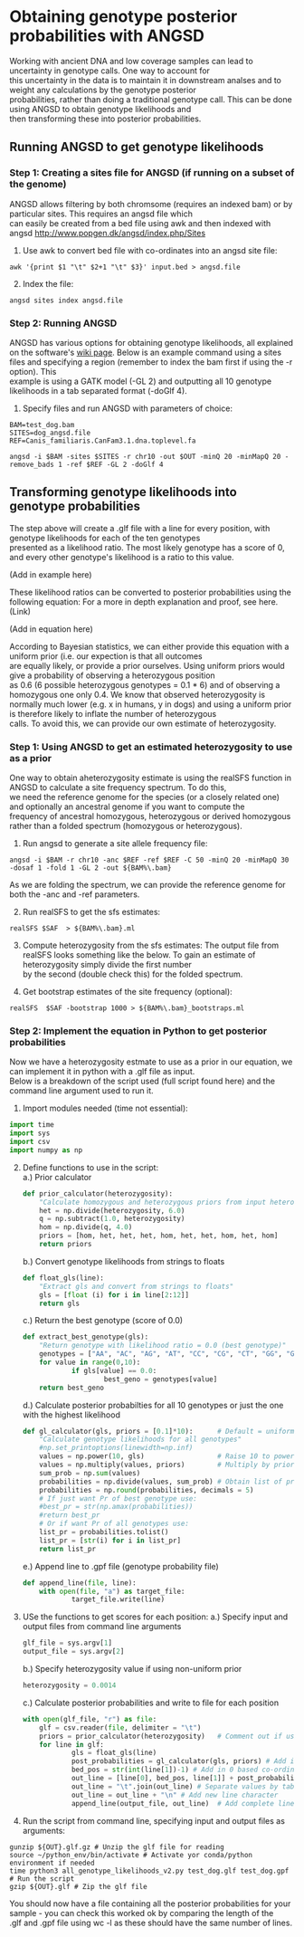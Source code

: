 # Obtaining genotype posterior probabilities with ANGSD

Working with ancient DNA and low coverage samples can lead to uncertainty in genotype calls. One way to account for  
this uncertainty in the data is to maintain it in downstream analses and to weight any calculations by the genotype posterior  
probabilities, rather than doing a traditional genotype call. This can be done using ANGSD to obtain genotype likelihoods and  
then transforming these into posterior probabilities.

## Running ANGSD to get genotype likelihoods

### Step 1: Creating a sites file for ANGSD (if running on a subset of the genome)

ANGSD allows filtering by both chromsome (requires an indexed bam) or by particular sites. This requires an angsd file which  
can easily be created from a bed file using awk and then indexed with angsd http://www.popgen.dk/angsd/index.php/Sites 

1. Use awk to convert bed file with co-ordinates into an angsd site file:
```linux
awk '{print $1 "\t" $2+1 "\t" $3}' input.bed > angsd.file
```
2. Index the file:
```linux
angsd sites index angsd.file
```

### Step 2: Running ANGSD

ANGSD has various options for obtaining genotype likelihoods, all explained on the software's [wiki page](http://www.popgen.dk/angsd/index.php/Genotype_Likelihoods). Below is 
an example command using a sites files and specifying a region (remember to index the bam first if using the -r option). This  
example is using a GATK model (-GL 2) and outputting all 10 genotype likelihoods in a tab separated format (-doGlf 4).

1. Specify files and run ANGSD with parameters of choice:
```linux
BAM=test_dog.bam
SITES=dog_angsd.file
REF=Canis_familiaris.CanFam3.1.dna.toplevel.fa 

angsd -i $BAM -sites $SITES -r chr10 -out $OUT -minQ 20 -minMapQ 20 -remove_bads 1 -ref $REF -GL 2 -doGlf 4
```

## Transforming genotype likelihoods into genotype probabilities

The step above will create a .glf file with a line for every position, with genotype likelihoods for each of the ten genotypes  
presented as a likelihood ratio. The most likely genotype has a score of 0, and every other genotype's likelihood is a ratio
to this value. 

(Add in example here)

These likelihood ratios can be converted to posterior probabilities using the following equation: 
For a more in depth explanation and proof, see here. (Link)

(Add in equation here)

According to Bayesian statistics, we can either provide this equation with a uniform prior (i.e. our expection is that all outcomes  
are equally likely, or provide a prior ourselves. Using uniform priors would give a probability of observing a heterozygous position  
as 0.6 (6 possible heterozygous genotypes = 0.1 * 6) and of observing a homozygous one only 0.4. We know that observed heterozygosity 
is normally much lower (e.g. x in humans, y in dogs) and using a uniform prior is therefore likely to inflate the number of heterozygous  
calls. To avoid this, we can provide our own estimate of heterozygosity. 

### Step 1: Using ANGSD to get an estimated heterozygosity to use as a prior

One way to obtain aheterozygosity estimate is using the realSFS function in ANGSD to calculate a site frequency spectrum. To do this,  
we need the reference genome for the species (or a closely related one) and optionally an ancestral genome if you want to compute the  
frequency of ancestral homozygous, heterozygous or derived homozygous rather than a folded spectrum (homozygous or heterozygous). 

1. Run angsd to generate a site allele frequency file:
```linux
angsd -i $BAM -r chr10 -anc $REF -ref $REF -C 50 -minQ 20 -minMapQ 30 -dosaf 1 -fold 1 -GL 2 -out ${BAM%\.bam}
```  
   As we are folding the spectrum, we can provide the reference genome for both the -anc and -ref parameters.  

2. Run realSFS to get the sfs estimates:
```linux
realSFS $SAF  > ${BAM%\.bam}.ml
```
3. Compute heterozygosity from the sfs estimates:
The output file from realSFS looks something like the below. To gain an estimate of heterozygosity simply divide the first number  
by the second (double check this) for the folded spectrum.

4. Get bootstrap estimates of the site frequency (optional):
```linux
realSFS  $SAF -bootstrap 1000 > ${BAM%\.bam}_bootstraps.ml
```
### Step 2: Implement the equation in Python to get posterior probabilities

Now we have a heterozygosity estmate to use as a prior in our equation, we can implement it in python with a .glf file as input.  
Below is a breakdown of the script used (full script found here) and the command line argument used to run it. 

1. Import modules needed (time not essential):
```python
import time
import sys
import csv
import numpy as np
```
2. Define functions to use in the script:  
    a.) Prior calculator
    ```python
    def prior_calculator(heterozygosity):
        "Calculate homozygous and heterozygous priors from input heterozygosity value"
        het = np.divide(heterozygosity, 6.0)
        q = np.subtract(1.0, heterozygosity)
        hom = np.divide(q, 4.0)
        priors = [hom, het, het, het, hom, het, het, hom, het, hom]
        return priors
    ```
    b.) Convert genotype likelihoods from strings to floats
    ```python
    def float_gls(line):
        "Extract gls and convert from strings to floats"
        gls = [float (i) for i in line[2:12]]
        return gls
    ```
    c.) Return the best genotype (score of 0.0)
    ```python
    def extract_best_genotype(gls):
        "Return genotype with likelihood ratio = 0.0 (best genotype)"
        genotypes = ["AA", "AC", "AG", "AT", "CC", "CG", "CT", "GG", "GT", "TT"] 
        for value in range(0,10):
                if gls[value] == 0.0:
                        best_geno = genotypes[value]
        return best_geno
    ```
    d.) Calculate posterior probabilties for all 10 genotypes or just the one with the highest likelihood
    ```python
    def gl_calculator(gls, priors = [0.1]*10):      # Default = uniform prior
        "Calculate genotype likelihoods for all genotypes"
        #np.set_printoptions(linewidth=np.inf)
        values = np.power(10, gls)                  # Raise 10 to power of gls
        values = np.multiply(values, priors)        # Multiply by prior
        sum_prob = np.sum(values)
        probabilities = np.divide(values, sum_prob) # Obtain list of probabilities by value/sum_prob
        probabilities = np.round(probabilities, decimals = 5)
        # If just want Pr of best genotype use:
        #best_pr = str(np.amax(probabilities))
        #return best_pr
        # Or if want Pr of all genotypes use:
        list_pr = probabilities.tolist()
        list_pr = [str(i) for i in list_pr]
        return list_pr
    ```
    e.) Append line to .gpf file (genotype probability file)
    ```python
    def append_line(file, line):
        with open(file, "a") as target_file:
                target_file.write(line)
    ```
3.  USe the functions to get scores for each position:
    a.) Specify input and output files from command line arguments
    ```python
    glf_file = sys.argv[1]
    output_file = sys.argv[2]
    ```
    b.) Specify heterozygosity value if using non-uniform prior
    ```python
    heterozygosity = 0.0014
    ```
    c.) Calculate posterior probabilities and write to file for each position
    ```python
    with open(glf_file, "r") as file:
        glf = csv.reader(file, delimiter = "\t")
        priors = prior_calculator(heterozygosity)   # Comment out if using uniform prior
        for line in glf:
                gls = float_gls(line)
                post_probabilities = gl_calculator(gls, priors) # Add in priors if not uniform; if uniform just provide gls (default priors = 0.1)
                bed_pos = str(int(line[1])-1) # Add in 0 based co-ordinate to convert to bed file
                out_line = [line[0], bed_pos, line[1]] + post_probabilities  
                out_line = "\t".join(out_line) # Separate values by tabs
                out_line = out_line + "\n" # Add new line character
                append_line(output_file, out_line)  # Add complete line to out file

    ```
 4. Run the script from command line, specifying input and output files as arguments:
 ```linux
 gunzip ${OUT}.glf.gz # Unzip the glf file for reading
 source ~/python_env/bin/activate # Activate yor conda/python environment if needed
 time python3 all_genotype_likelihoods_v2.py test_dog.glf test_dog.gpf # Run the script
 gzip ${OUT}.glf # Zip the glf file
 ```
You should now have a file containing all the posterior probabilities for your sample - you can check this worked ok by comparing the length of the  
.glf and .gpf file using wc -l as these should have the same number of lines. 
  
    
    
    




